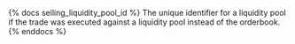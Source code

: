 {% docs selling_liquidity_pool_id %}
The unique identifier for a liquidity pool if the trade was executed against a liquidity pool instead of the orderbook.
{% enddocs %}
